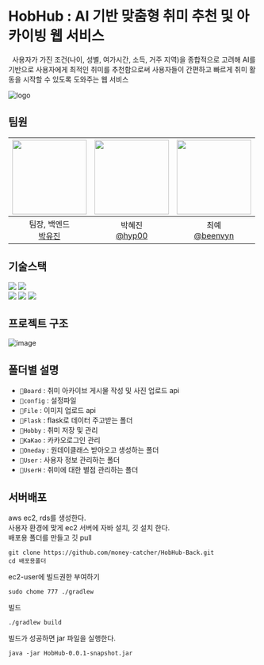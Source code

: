 
 <h1>HobHub : AI 기반 맞춤형 취미 추천 및 아카이빙 웹 서비스</h1> 
 사용자가 가진 조건(나이, 성별, 여가시간, 소득, 거주 지역)을 종합적으로 고려해 AI를 기반으로 사용자에게 최적인 취미를 추천함으로써 사용자들이 간편하고 빠르게 취미 활동을 시작할 수 있도록 도와주는 웹 서비스<br/>

![logo](https://github.com/money-catcher/HobHub-Front/assets/109021332/3859f1d4-beb4-42fc-8081-9004cf2b0dd2)

## 팀원
|<img src="https://avatars.githubusercontent.com/u/108976815?v=4" width="150" height="150"/>|<img src="https://avatars.githubusercontent.com/u/104544503?v=4" width="150" height="150"/>|<img src="https://avatars.githubusercontent.com/u/109021332?v=4" width="150" height="150"/>|
|:-:|:-:|:-:|
|팀장, 백엔드<br/>[박유진](https://github.com/jin171)|박혜진<br/>[@hyp00](https://github.com/hyp00)|최예<br/>[@beenvyn](https://github.com/beenvyn)|

## 기술스택
![](https://img.shields.io/badge/GitHub-100000?style=for-the-badge&logo=github&logoColor=white)
![](https://img.shields.io/badge/Linux-FCC624?style=for-the-badge&logo=linux&logoColor=black)<br/>
![](https://img.shields.io/badge/Amazon_AWS-232F3E?style=for-the-badge&logo=amazon-aws&logoColor=white)
![](https://img.shields.io/badge/Spring-6DB33F?style=for-the-badge&logo=spring&logoColor=white)
![](https://img.shields.io/badge/Java-ED8B00?style=for-the-badge&logo=openjdk&logoColor=white)

## 프로젝트 구조
![image](https://github.com/money-catcher/HobHub-Back/assets/108976815/a07646cc-43e5-4e2b-bb90-b0e77aa46065)

## 폴더별 설명
- `📂Board` : 취미 아카이브 게시물 작성 및 사진 업로드 api
- `📂config` : 설정파일
- `📂File` : 이미지 업로드 api
- `📂Flask` : flask로 데이터 주고받는 폴더
- `📂Hobby` : 취미 저장 및 관리
- `📂KaKao` : 카카오로그인 관리
- `📂Oneday` : 원데이클래스 받아오고 생성하는 폴더
- `📂User` : 사용자 정보 관리하는 폴더
- `📂UserH` : 취미에 대한 별점 관리하는 폴더

## 서버배포
aws ec2, rds를 생성한다.<br/>
사용자 환경에 맞게 ec2 서버에 자바 설치, 깃 설치 한다.<br/>
배포용 폴더를 만들고 깃 pull<br/>
```
git clone https://github.com/money-catcher/HobHub-Back.git
cd 배포용폴더
````
ec2-user에 빌드권한 부여하기
```
sudo chome 777 ./gradlew
````
빌드
```
./gradlew build
````
빌드가 성공하면 jar 파일을 실행한다.
```
java -jar HobHub-0.0.1-snapshot.jar
````


